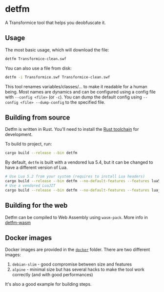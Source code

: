 # detfm
A Transformice tool that helps you deobfuscate it.

## Usage
The most basic usage, which will download the file:
```sh
detfm Transformice-clean.swf
```

You can also use a file from disk:
```sh
detfm -i Transformice.swf Transformice-clean.swf
```

This tool renames variables/classes/... to make it readable for a human being.
Most names are dynamics and can be configured using a config file with `--config <file>` (or `-c`).
You can dump the default config using `--config <file> --dump-config` to the specified file.

## Building from source
Detfm is written in Rust. You'll need to install the [Rust toolchain](https://www.rust-lang.org/tools/install) for development.

To build to project, run:
```sh
cargo build --release --bin detfm
```

By default, `detfm` is built with a vendored lua 5.4, but it can be changed to have a different version of Lua.
```sh
# Use Lua 5.2 from your system (requires to install Lua headers)
cargo build --release --bin detfm --no-default-features --features lua52
# Use a vendored LuaJIT
cargo build --release --bin detfm --no-default-features --features luajit,lua-vendored
```

## Building for the web
Detfm can be compiled to Web Assembly using `wasm-pack`.
More info in [detfm-wasm](./detfm-wasm)

## Docker images
Docker images are provided in the [`docker`](./docker) folder.
There are two different images:
1. `debian-slim` - good compromise between size and features
2. `alpine` - minimal size but has several hacks to make the tool work correctly (and with good performances)

It's also a good example for building steps.
